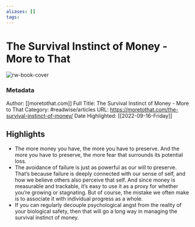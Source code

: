 ```yaml
---
aliases: []
tags:
---
```

# The Survival Instinct of Money - More to That

![rw-book-cover](https://readwise-assets.s3.amazonaws.com/static/images/article3.5c705a01b476.png)
### Metadata
Author: [[moretothat.com]]
Full Title: The Survival Instinct of Money - More to That
Category: #readwise/articles
URL: https://moretothat.com/the-survival-instinct-of-money/
Date Highlighted: [[2022-09-16-Friday]]

## Highlights
- The more money you have, the more you have to preserve. And the more you have to preserve, the more fear that surrounds its potential loss.
- The avoidance of failure is just as powerful as our will to preserve. That’s because failure is deeply connected with our sense of self, and how we believe others also perceive that self. And since money is measurable and trackable, it’s easy to use it as a proxy for whether you’re growing or stagnating. But of course, the mistake we often make is to associate it with individual progress as a whole.
- If you can regularly decouple psychological angst from the reality of your biological safety, then that will go a long way in managing the survival instinct of money.

